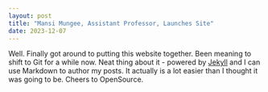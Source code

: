 ```yaml
---
layout: post
title: "Mansi Mungee, Assistant Professor, Launches Site"
date: 2023-12-07
---
```


Well. Finally got around to putting this website together. Been meaning to shift to Git for a while now. 
Neat thing about it - powered by [Jekyll](http://jekyllrb.com) and I can use Markdown to author my posts. It actually is a lot easier than I thought it was going to be.
Cheers to OpenSource.
